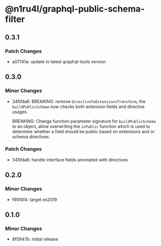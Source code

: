 # @n1ru4l/graphql-public-schema-filter

## 0.3.1

### Patch Changes

- a07141a: update to latest graphql-tools version

## 0.3.0

### Minor Changes

- 345fda6: BREAKING: remove `directiveToExtensionsTransform`, the `buildPublicSchema` now checks both extension fields and directive usages.

  BREAKING: Change function parameter signature for `buildPublicSchema` to an object, allow overwriting the `isPublic` function which is used to determine whether a field should be public based on extensions and or schema directives.

### Patch Changes

- 345fda6: handle interface fields annotated with directives

## 0.2.0

### Minor Changes

- f90f4f4: target es2019

## 0.1.0

### Minor Changes

- 8f5947b: initial release
